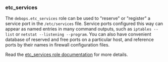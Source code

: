 ### etc_services

The `debops.etc_services` role can be used to "reserve" or "register" a
service port in the `/etc/services` file. Service ports configured this
way can appear as named entries in many command outputs, such as
`iptables --list` or `netstat --listening --program`. You can also have
convenient database of reserved and free ports on a particular host, and
reference ports by their names in firewall configuration files.

Read the [etc_services role documentation](https://docs.debops.org/en/master/ansible/roles/etc_services/) for more details.
